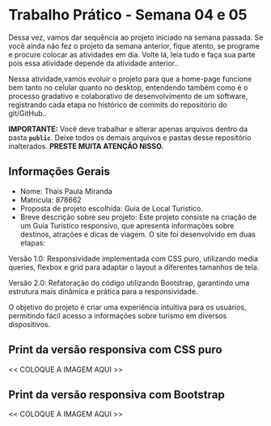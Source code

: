 # Trabalho Prático - Semana 04 e 05

Dessa vez, vamos dar sequência ao projeto iniciado na semana passada. Se você ainda não fez o projeto da semana anterior, fique atento, se programe e procure colocar as atividades em dia. Volte lá, leia tudo e faça sua parte pois essa atividade depende da atividade anterior..

Nessa atividade,vamos evoluir o projeto para que a home-page funcione bem tanto no celular quanto no desktop, entendendo também como é o processo gradativo e colaborativo de desenvolvimento de um software, registrando cada etapa no histórico de commits do repositório do git/GitHub..

**IMPORTANTE:** Você deve trabalhar e alterar apenas arquivos dentro da pasta **`public`**. Deixe todos os demais arquivos e pastas desse repositório inalterados. **PRESTE MUITA ATENÇÃO NISSO.**

## Informações Gerais

- Nome: Thaís Paula Miranda
- Matricula: 878662
- Proposta de projeto escolhida: Guia de Local Turistico.
- Breve descrição sobre seu projeto: Este projeto consiste na criação de um Guia Turístico responsivo, que apresenta informações sobre destinos, atrações e dicas de viagem. O site foi desenvolvido em duas etapas:

Versão 1.0: Responsividade implementada com CSS puro, utilizando media queries, flexbox e grid para adaptar o layout a diferentes tamanhos de tela.

Versão 2.0: Refatoração do código utilizando Bootstrap, garantindo uma estrutura mais dinâmica e prática para a responsividade.

O objetivo do projeto é criar uma experiência intuitiva para os usuários, permitindo fácil acesso a informações sobre turismo em diversos dispositivos.

## Print da versão responsiva com CSS puro

<<  COLOQUE A IMAGEM AQUI >>

## Print da versão responsiva com Bootstrap

<<  COLOQUE A IMAGEM AQUI >>
